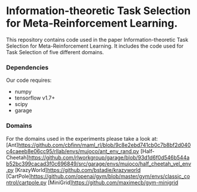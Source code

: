 # Information-theoretic Task Selection for Meta-Reinforcement Learning.

This repository contains code used in the paper Information-theoretic Task Selection for Meta-Reinforcement Learning. It includes the code used for Task Selection of five different domains.

### Dependencies
Our code requires:
* numpy
* tensorflow v1.7+
* scipy
* garage

### Domains
For the domains used in the experiments please take a look at:
[Ant]https://github.com/cbfinn/maml_rl/blob/9c8e2ebd741cb0c7b8bf2d040c4caeeb8e06cc95/rllab/envs/mujoco/ant_env_rand.py
[Half-Cheetah]https://github.com/rlworkgroup/garage/blob/93d1d6f0d546b544ab52bc399cacad3f0c696849/src/garage/envs/mujoco/half_cheetah_vel_env.py
[KrazyWorld]https://github.com/bstadie/krazyworld
[CartPole]https://github.com/openai/gym/blob/master/gym/envs/classic_control/cartpole.py
[MiniGrid]https://github.com/maximecb/gym-minigrid
